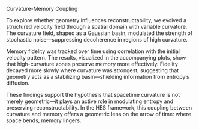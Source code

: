 Curvature-Memory Coupling

To explore whether geometry influences reconstructability, we evolved a structured velocity field through a spatial domain with variable curvature. The curvature field, shaped as a Gaussian basin, modulated the strength of stochastic noise—suppressing decoherence in regions of high curvature.



Memory fidelity was tracked over time using correlation with the initial velocity pattern. The results, visualized in the accompanying plots, show that high-curvature zones preserve memory more effectively. Fidelity decayed more slowly where curvature was strongest, suggesting that geometry acts as a stabilizing basin—shielding information from entropy’s diffusion.

These findings support the hypothesis that spacetime curvature is not merely geometric—it plays an active role in modulating entropy and preserving reconstructability. In the HES framework, this coupling between curvature and memory offers a geometric lens on the arrow of time: where space bends, memory lingers.
